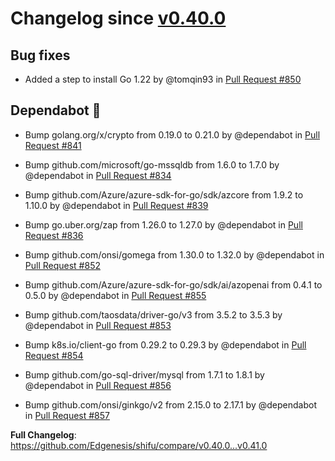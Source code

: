 # Changelog since [v0.40.0](https://github.com/Edgenesis/shifu/releases/tag/v0.40.0)

## Bug fixes

* Added a step to install Go 1.22 by @tomqin93 in [Pull Request #850](https://github.com/Edgenesis/shifu/pull/850) 

## Dependabot 🤖

* Bump golang.org/x/crypto from 0.19.0 to 0.21.0 by @dependabot in [Pull Request #841](https://github.com/Edgenesis/shifu/pull/841)

* Bump github.com/microsoft/go-mssqldb from 1.6.0 to 1.7.0 by @dependabot in [Pull Request #834](https://github.com/Edgenesis/shifu/pull/834)

* Bump github.com/Azure/azure-sdk-for-go/sdk/azcore from 1.9.2 to 1.10.0 by @dependabot in [Pull Request #839](https://github.com/Edgenesis/shifu/pull/839)

* Bump go.uber.org/zap from 1.26.0 to 1.27.0 by @dependabot in [Pull Request #836](https://github.com/Edgenesis/shifu/pull/836)

* Bump github.com/onsi/gomega from 1.30.0 to 1.32.0 by @dependabot in [Pull Request #852](https://github.com/Edgenesis/shifu/pull/852)

* Bump github.com/Azure/azure-sdk-for-go/sdk/ai/azopenai from 0.4.1 to 0.5.0 by @dependabot in [Pull Request #855](https://github.com/Edgenesis/shifu/pull/855)

* Bump github.com/taosdata/driver-go/v3 from 3.5.2 to 3.5.3 by @dependabot in [Pull Request #853](https://github.com/Edgenesis/shifu/pull/853)

* Bump k8s.io/client-go from 0.29.2 to 0.29.3 by @dependabot in [Pull Request #854](https://github.com/Edgenesis/shifu/pull/854)

* Bump github.com/go-sql-driver/mysql from 1.7.1 to 1.8.1 by @dependabot in [Pull Request #856](https://github.com/Edgenesis/shifu/pull/856)

* Bump github.com/onsi/ginkgo/v2 from 2.15.0 to 2.17.1 by @dependabot in [Pull Request #857](https://github.com/Edgenesis/shifu/pull/857)

**Full Changelog**: https://github.com/Edgenesis/shifu/compare/v0.40.0...v0.41.0
